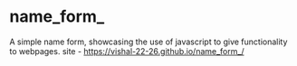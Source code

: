# name_form_
A simple name form, showcasing the use of javascript to give functionality to webpages.
site - https://vishal-22-26.github.io/name_form_/
